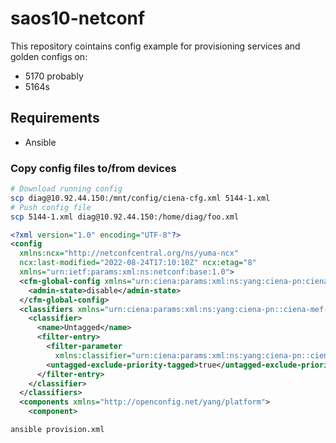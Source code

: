 # saos10-netconf

This repository cointains config example for provisioning services and golden configs on:
* 5170 probably
* 5164s

## Requirements

* Ansible

### Copy config files to/from devices

```bash
# Download running config
scp diag@10.92.44.150:/mnt/config/ciena-cfg.xml 5144-1.xml
# Push config file
scp 5144-1.xml diag@10.92.44.150:/home/diag/foo.xml
```

```xml
<?xml version="1.0" encoding="UTF-8"?>
<config
  xmlns:ncx="http://netconfcentral.org/ns/yuma-ncx"
  ncx:last-modified="2022-08-24T17:10:10Z" ncx:etag="8"
  xmlns="urn:ietf:params:xml:ns:netconf:base:1.0">
  <cfm-global-config xmlns="urn:ciena:params:xml:ns:yang:ciena-pn:ciena-cfm">
    <admin-state>disable</admin-state>
  </cfm-global-config>
  <classifiers xmlns="urn:ciena:params:xml:ns:yang:ciena-pn::ciena-mef-classifier">
    <classifier>
      <name>Untagged</name>
      <filter-entry>
        <filter-parameter
          xmlns:classifier="urn:ciena:params:xml:ns:yang:ciena-pn::ciena-mef-classifier">classifier:vtag-stack</filter-parameter>
        <untagged-exclude-priority-tagged>true</untagged-exclude-priority-tagged>
      </filter-entry>
    </classifier>
  </classifiers>
  <components xmlns="http://openconfig.net/yang/platform">
    <component>
```

```bash
ansible provision.xml
```
